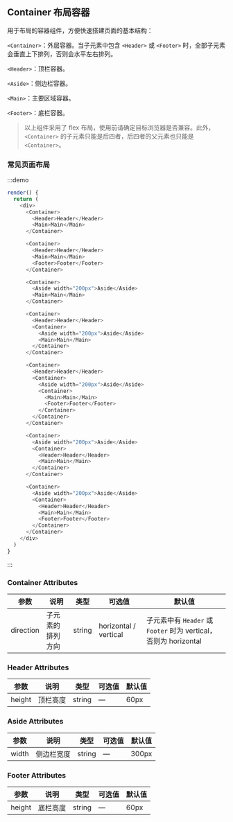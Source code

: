 ## Container 布局容器

用于布局的容器组件，方便快速搭建页面的基本结构：

`<Container>`：外层容器。当子元素中包含 `<Header>` 或 `<Footer>` 时，全部子元素会垂直上下排列，否则会水平左右排列。

`<Header>`：顶栏容器。

`<Aside>`：侧边栏容器。

`<Main>`：主要区域容器。

`<Footer>`：底栏容器。

> 以上组件采用了 flex 布局，使用前请确定目标浏览器是否兼容。此外，`<Container>` 的子元素只能是后四者，后四者的父元素也只能是 `<Container>`。

### 常见页面布局

:::demo

```js
render() {
  return (
    <div>
      <Container>
        <Header>Header</Header>
        <Main>Main</Main>
      </Container>

      <Container>
        <Header>Header</Header>
        <Main>Main</Main>
        <Footer>Footer</Footer>
      </Container>

      <Container>
        <Aside width="200px">Aside</Aside>
        <Main>Main</Main>
      </Container>

      <Container>
        <Header>Header</Header>
        <Container>
          <Aside width="200px">Aside</Aside>
          <Main>Main</Main>
        </Container>
      </Container>

      <Container>
        <Header>Header</Header>
        <Container>
          <Aside width="200px">Aside</Aside>
          <Container>
            <Main>Main</Main>
            <Footer>Footer</Footer>
          </Container>
        </Container>
      </Container>

      <Container>
        <Aside width="200px">Aside</Aside>
        <Container>
          <Header>Header</Header>
          <Main>Main</Main>
        </Container>
      </Container>

      <Container>
        <Aside width="200px">Aside</Aside>
        <Container>
          <Header>Header</Header>
          <Main>Main</Main>
          <Footer>Footer</Footer>
        </Container>
      </Container>
    </div>
  )
}
```

:::

### Container Attributes

| 参数      | 说明             | 类型   | 可选值                | 默认值                                                           |
| --------- | ---------------- | ------ | --------------------- | ---------------------------------------------------------------- |
| direction | 子元素的排列方向 | string | horizontal / vertical | 子元素中有 `Header` 或 `Footer` 时为 vertical，否则为 horizontal |

### Header Attributes

| 参数   | 说明     | 类型   | 可选值 | 默认值 |
| ------ | -------- | ------ | ------ | ------ |
| height | 顶栏高度 | string | —      | 60px   |

### Aside Attributes

| 参数  | 说明       | 类型   | 可选值 | 默认值 |
| ----- | ---------- | ------ | ------ | ------ |
| width | 侧边栏宽度 | string | —      | 300px  |

### Footer Attributes

| 参数   | 说明     | 类型   | 可选值 | 默认值 |
| ------ | -------- | ------ | ------ | ------ |
| height | 底栏高度 | string | —      | 60px   |
